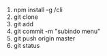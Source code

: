 1. npm install -g /cli
1. git clone
1. git add
1. git commit -m "subindo menu"
1. git push origin master
1. git status